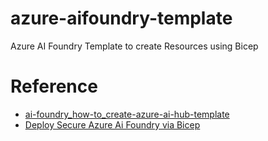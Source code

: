 # azure-aifoundry-template
Azure AI Foundry Template to create Resources using Bicep

# Reference
- [ai-foundry_how-to_create-azure-ai-hub-template](https://learn.microsoft.com/en-us/azure/ai-foundry/how-to/create-azure-ai-hub-template?tabs=cli)
- [Deploy Secure Azure Ai Foundry via Bicep](https://learn.microsoft.com/en-us/samples/azure-samples/azure-ai-studio-secure-bicep/azure-ai-studio-secure-bicep/)

